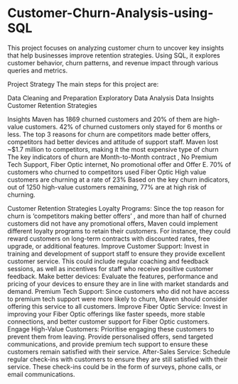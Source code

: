 # Customer-Churn-Analysis-using-SQL
This project focuses on analyzing customer churn to uncover key insights that help businesses improve retention strategies. Using SQL, it explores customer behavior, churn patterns, and revenue impact through various queries and metrics.

Project Strategy
The main steps for this project are:

Data Cleaning and Preparation
Exploratory Data Analysis
Data Insights
Customer Retention Strategies

Insights
Maven has 1869 churned customers and 20% of them are high-value customers.
42% of churned customers only stayed for 6 months or less.
The top 3 reasons for churn are competitors made better offers, competitors had better devices and attitude of support staff.
Maven lost ~$1.7 million to competitors, making it the most expensive type of churn
The key indicators of churn are Month-to-Month contract , No Premium Tech Support, Fiber Optic internet, No promotional offer and Offer E.
70% of customers who churned to competitors used Fiber Optic
High value customers are churning at a rate of 23%
Based on the key churn indicators, out of 1250 high-value customers remaining, 77% are at high risk of churning.

Customer Retention Strategies
Loyalty Programs: Since the top reason for churn is ‘competitors making better offers’ , and more than half of churned customers did not have any promotional offers, Maven could implement different loyalty programs to retain their customers. For instance, they could reward customers on long-term contracts with discounted rates, free upgrade, or additional features.
Improve Customer Support: Invest in training and development of support staff to ensure they provide excellent customer service. This could include regular coaching and feedback sessions, as well as incentives for staff who receive positive customer feedback.
Make better devices: Evaluate the features, performance and pricing of your devices to ensure they are in line with market standards and demand.
Premium Tech Support: Since customers who did not have access to premium tech support were more likely to churn, Maven should consider offering this service to all customers.
Improve Fiber Optic Service: Invest in improving your Fiber Optic offerings like faster speeds, more stable connections, and better customer support for Fiber Optic customers.
Engage High-Value Customers: Prioritise engaging these customers to prevent them from leaving. Provide personalised offers, send targeted communications, and provide premium tech support to ensure these customers remain satisfied with their service.
After-Sales Service: Schedule regular check-ins with customers to ensure they are still satisfied with their service. These check-ins could be in the form of surveys, phone calls, or email communications.
